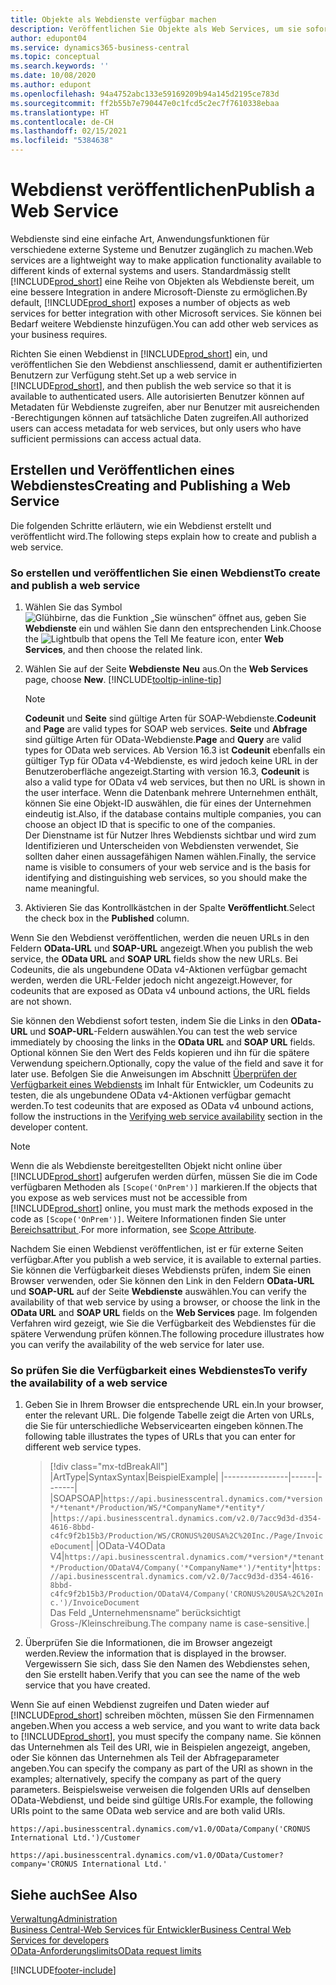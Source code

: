 ```yaml
---
title: Objekte als Webdienste verfügbar machen
description: Veröffentlichen Sie Objekte als Web Services, um sie sofort für Ihre Business Central-Lösung bereitzustellen.
author: edupont04
ms.service: dynamics365-business-central
ms.topic: conceptual
ms.search.keywords: ''
ms.date: 10/08/2020
ms.author: edupont
ms.openlocfilehash: 94a4752abc133e59169209b94a145d2195ce783d
ms.sourcegitcommit: ff2b55b7e790447e0c1fcd5c2ec7f7610338ebaa
ms.translationtype: HT
ms.contentlocale: de-CH
ms.lasthandoff: 02/15/2021
ms.locfileid: "5384638"
---
```

# <a name="publish-a-web-service"></a><span data-ttu-id="3e996-103">Webdienst veröffentlichen</span><span class="sxs-lookup"><span data-stu-id="3e996-103">Publish a Web Service</span></span>

<span data-ttu-id="3e996-104">Webdienste sind eine einfache Art, Anwendungsfunktionen für verschiedene externe Systeme und Benutzer zugänglich zu machen.</span><span class="sxs-lookup"><span data-stu-id="3e996-104">Web services are a lightweight way to make application functionality available to different kinds of external systems and users.</span></span> <span data-ttu-id="3e996-105">Standardmässig stellt [!INCLUDE[prod_short](includes/prod_short.md)] eine Reihe von Objekten als Webdienste bereit, um eine bessere Integration in andere Microsoft-Dienste zu ermöglichen.</span><span class="sxs-lookup"><span data-stu-id="3e996-105">By default, [!INCLUDE[prod_short](includes/prod_short.md)] exposes a number of objects as web services for better integration with other Microsoft services.</span></span> <span data-ttu-id="3e996-106">Sie können bei Bedarf weitere Webdienste hinzufügen.</span><span class="sxs-lookup"><span data-stu-id="3e996-106">You can add other web services as your business requires.</span></span>  

<span data-ttu-id="3e996-107">Richten Sie einen Webdienst in [!INCLUDE[prod_short](includes/prod_short.md)] ein, und veröffentlichen Sie den Webdienst anschliessend, damit er authentifizierten Benutzern zur Verfügung steht.</span><span class="sxs-lookup"><span data-stu-id="3e996-107">Set up a web service in [!INCLUDE[prod_short](includes/prod_short.md)], and then publish the web service so that it is available to authenticated users.</span></span> <span data-ttu-id="3e996-108">Alle autorisierten Benutzer können auf Metadaten für Webdienste zugreifen, aber nur Benutzer mit ausreichenden -Berechtigungen können auf tatsächliche Daten zugreifen.</span><span class="sxs-lookup"><span data-stu-id="3e996-108">All authorized users can access metadata for web services, but only users who have sufficient permissions can access actual data.</span></span>  

## <a name="creating-and-publishing-a-web-service"></a><span data-ttu-id="3e996-109">Erstellen und Veröffentlichen eines Webdienstes</span><span class="sxs-lookup"><span data-stu-id="3e996-109">Creating and Publishing a Web Service</span></span>

<span data-ttu-id="3e996-110">Die folgenden Schritte erläutern, wie ein Webdienst erstellt und veröffentlicht wird.</span><span class="sxs-lookup"><span data-stu-id="3e996-110">The following steps explain how to create and publish a web service.</span></span>  

### <a name="to-create-and-publish-a-web-service"></a><span data-ttu-id="3e996-111">So erstellen und veröffentlichen Sie einen Webdienst</span><span class="sxs-lookup"><span data-stu-id="3e996-111">To create and publish a web service</span></span>  

1. <span data-ttu-id="3e996-112">Wählen Sie das Symbol ![Glühbirne, das die Funktion „Sie wünschen“ öffnet](media/ui-search/search_small.png "Tell Me-Funktion") aus, geben Sie **Webdienste** ein und wählen Sie dann den entsprechenden Link.</span><span class="sxs-lookup"><span data-stu-id="3e996-112">Choose the ![Lightbulb that opens the Tell Me feature](media/ui-search/search_small.png "Tell me what you want to do") icon, enter **Web Services**, and then choose the related link.</span></span>  
2. <span data-ttu-id="3e996-113">Wählen Sie auf der Seite **Webdienste** **Neu** aus.</span><span class="sxs-lookup"><span data-stu-id="3e996-113">On the **Web Services** page, choose **New**.</span></span> [!INCLUDE[tooltip-inline-tip](includes/tooltip-inline-tip_md.md)]  

    > [!NOTE]  
    > <span data-ttu-id="3e996-114">**Codeunit** und **Seite** sind gültige Arten für SOAP-Webdienste.</span><span class="sxs-lookup"><span data-stu-id="3e996-114">**Codeunit** and **Page** are valid types for SOAP web services.</span></span> <span data-ttu-id="3e996-115">**Seite** und **Abfrage** sind gültige Arten für OData-Webdienste.</span><span class="sxs-lookup"><span data-stu-id="3e996-115">**Page** and **Query** are valid types for OData web services.</span></span> <span data-ttu-id="3e996-116">Ab Version 16.3 ist **Codeunit** ebenfalls ein gültiger Typ für OData v4-Webdienste, es wird jedoch keine URL in der Benutzeroberfläche angezeigt.</span><span class="sxs-lookup"><span data-stu-id="3e996-116">Starting with version 16.3, **Codeunit** is also a valid type for OData v4 web services, but then no URL is shown in the user interface.</span></span> <span data-ttu-id="3e996-117">Wenn die Datenbank mehrere Unternehmen enthält, können Sie eine Objekt-ID auswählen, die für eines der Unternehmen eindeutig ist.</span><span class="sxs-lookup"><span data-stu-id="3e996-117">Also, if the database contains multiple companies, you can choose an object ID that is specific to one of the companies.</span></span>  
    > <span data-ttu-id="3e996-118">Der Dienstname ist für Nutzer Ihres Webdiensts sichtbar und wird zum Identifizieren und Unterscheiden von Webdiensten verwendet, Sie sollten daher einen aussagefähigen Namen wählen.</span><span class="sxs-lookup"><span data-stu-id="3e996-118">Finally, the service name is visible to consumers of your web service and is the basis for identifying and distinguishing web services, so you should make the name meaningful.</span></span>

3. <span data-ttu-id="3e996-119">Aktivieren Sie das Kontrollkästchen in der Spalte **Veröffentlicht**.</span><span class="sxs-lookup"><span data-stu-id="3e996-119">Select the check box in the **Published** column.</span></span>  

<span data-ttu-id="3e996-120">Wenn Sie den Webdienst veröffentlichen, werden die neuen URLs in den Feldern **OData-URL** und **SOAP-URL** angezeigt.</span><span class="sxs-lookup"><span data-stu-id="3e996-120">When you publish the web service, the **OData URL** and **SOAP URL** fields show the new URLs.</span></span> <span data-ttu-id="3e996-121">Bei Codeunits, die als ungebundene OData v4-Aktionen verfügbar gemacht werden, werden die URL-Felder jedoch nicht angezeigt.</span><span class="sxs-lookup"><span data-stu-id="3e996-121">However, for codeunits that are exposed as OData v4 unbound actions, the URL fields are not shown.</span></span>  

<span data-ttu-id="3e996-122">Sie können den Webdienst sofort testen, indem Sie die Links in den **OData-URL** und **SOAP-URL**-Feldern auswählen.</span><span class="sxs-lookup"><span data-stu-id="3e996-122">You can test the web service immediately by choosing the links in the **OData URL** and **SOAP URL** fields.</span></span> <span data-ttu-id="3e996-123">Optional können Sie den Wert des Felds kopieren und ihn für die spätere Verwendung speichern.</span><span class="sxs-lookup"><span data-stu-id="3e996-123">Optionally, copy the value of the field and save it for later use.</span></span> <span data-ttu-id="3e996-124">Befolgen Sie die Anweisungen im Abschnitt [Überprüfen der Verfügbarkeit eines Webdiensts](/dynamics365/business-central/dev-itpro/developer/devenv-creating-and-interacting-with-odatav4-unbound-action#verifying-web-service-availability) im Inhalt für Entwickler, um Codeunits zu testen, die als ungebundene OData v4-Aktionen verfügbar gemacht werden.</span><span class="sxs-lookup"><span data-stu-id="3e996-124">To test codeunits that are exposed as OData v4 unbound actions, follow the instructions in the [Verifying web service availability](/dynamics365/business-central/dev-itpro/developer/devenv-creating-and-interacting-with-odatav4-unbound-action#verifying-web-service-availability) section in the developer content.</span></span>

> [!NOTE]
> <span data-ttu-id="3e996-125">Wenn die als Webdienste bereitgestellten Objekt nicht online über [!INCLUDE[prod_short](includes/prod_short.md)] aufgerufen werden dürfen, müssen Sie die im Code verfügbaren Methoden als `[Scope('OnPrem')]` markieren.</span><span class="sxs-lookup"><span data-stu-id="3e996-125">If the objects that you expose as web services must not be accessible from [!INCLUDE[prod_short](includes/prod_short.md)] online, you must mark the methods exposed in the code as `[Scope('OnPrem')]`.</span></span> <span data-ttu-id="3e996-126">Weitere Informationen finden Sie unter [Bereichsattribut ](/dynamics365/business-central/dev-itpro/developer/methods/devenv-scope-attribute).</span><span class="sxs-lookup"><span data-stu-id="3e996-126">For more information, see [Scope Attribute](/dynamics365/business-central/dev-itpro/developer/methods/devenv-scope-attribute).</span></span>

<span data-ttu-id="3e996-127">Nachdem Sie einen Webdienst veröffentlichen, ist er für externe Seiten verfügbar.</span><span class="sxs-lookup"><span data-stu-id="3e996-127">After you publish a web service, it is available to external parties.</span></span> <span data-ttu-id="3e996-128">Sie können die Verfügbarkeit dieses Webdiensts prüfen, indem Sie einen Browser verwenden, oder Sie können den Link in den Feldern **OData-URL** und **SOAP-URL** auf der Seite **Webdienste** auswählen.</span><span class="sxs-lookup"><span data-stu-id="3e996-128">You can verify the availability of that web service by using a browser, or choose the link in the **OData URL** and **SOAP URL** fields on the **Web Services** page.</span></span> <span data-ttu-id="3e996-129">Im folgenden Verfahren wird gezeigt, wie Sie die Verfügbarkeit des Webdienstes für die spätere Verwendung prüfen können.</span><span class="sxs-lookup"><span data-stu-id="3e996-129">The following procedure illustrates how you can verify the availability of the web service for later use.</span></span>  

### <a name="to-verify-the-availability-of-a-web-service"></a><span data-ttu-id="3e996-130">So prüfen Sie die Verfügbarkeit eines Webdienstes</span><span class="sxs-lookup"><span data-stu-id="3e996-130">To verify the availability of a web service</span></span>  

1. <span data-ttu-id="3e996-131">Geben Sie in Ihrem Browser die entsprechende URL ein.</span><span class="sxs-lookup"><span data-stu-id="3e996-131">In your browser, enter the relevant URL.</span></span> <span data-ttu-id="3e996-132">Die folgende Tabelle zeigt die Arten von URLs, die Sie für unterschiedliche Webservicearten eingeben können.</span><span class="sxs-lookup"><span data-stu-id="3e996-132">The following table illustrates the types of URLs that you can enter for different web service types.</span></span>  

    > [!div class="mx-tdBreakAll"]
    > |<span data-ttu-id="3e996-133">Art</span><span class="sxs-lookup"><span data-stu-id="3e996-133">Type</span></span>|<span data-ttu-id="3e996-134">Syntax</span><span class="sxs-lookup"><span data-stu-id="3e996-134">Syntax</span></span>|<span data-ttu-id="3e996-135">Beispiel</span><span class="sxs-lookup"><span data-stu-id="3e996-135">Example</span></span>|
    > |----------------|------|-------|
    > |<span data-ttu-id="3e996-136">SOAP</span><span class="sxs-lookup"><span data-stu-id="3e996-136">SOAP</span></span>|`https://api.businesscentral.dynamics.com/*version*/*tenant*/Production/WS/*CompanyName*/*entity*/` |`https://api.businesscentral.dynamics.com/v2.0/7acc9d3d-d354-4616-8bbd-c4fc9f2b15b3/Production/WS/CRONUS%20USA%2C%20Inc./Page/InvoiceDocument`|
    > |<span data-ttu-id="3e996-137">OData-V4</span><span class="sxs-lookup"><span data-stu-id="3e996-137">OData V4</span></span>|`https://api.businesscentral.dynamics.com/*version*/*tenant*/Production/ODataV4/Company('*CompanyName*')/*entity*`|`https://api.businesscentral.dynamics.com/v2.0/7acc9d3d-d354-4616-8bbd-c4fc9f2b15b3/Production/ODataV4/Company('CRONUS%20USA%2C%20Inc.')/InvoiceDocument`<br/>    <span data-ttu-id="3e996-138">Das Feld „Unternehmensname“ berücksichtigt Gross-/Kleinschreibung.</span><span class="sxs-lookup"><span data-stu-id="3e996-138">The company name is case-sensitive.</span></span>|

2. <span data-ttu-id="3e996-139">Überprüfen Sie die Informationen, die im Browser angezeigt werden.</span><span class="sxs-lookup"><span data-stu-id="3e996-139">Review the information that is displayed in the browser.</span></span> <span data-ttu-id="3e996-140">Vergewissern Sie sich, dass Sie den Namen des Webdienstes sehen, den Sie erstellt haben.</span><span class="sxs-lookup"><span data-stu-id="3e996-140">Verify that you can see the name of the web service that you have created.</span></span>  

<span data-ttu-id="3e996-141">Wenn Sie auf einen Webdienst zugreifen und Daten wieder auf [!INCLUDE[prod_short](includes/prod_short.md)] schreiben möchten, müssen Sie den Firmennamen angeben.</span><span class="sxs-lookup"><span data-stu-id="3e996-141">When you access a web service, and you want to write data back to [!INCLUDE[prod_short](includes/prod_short.md)], you must specify the company name.</span></span> <span data-ttu-id="3e996-142">Sie können das Unternehmen als Teil des URI, wie in Beispielen angezeigt, angeben, oder Sie können das Unternehmen als Teil der Abfrageparameter angeben.</span><span class="sxs-lookup"><span data-stu-id="3e996-142">You can specify the company as part of the URI as shown in the examples; alternatively, specify the company as part of the query parameters.</span></span> <span data-ttu-id="3e996-143">Beispielsweise verweisen die folgenden URIs auf denselben OData-Webdienst, und beide sind gültige URIs.</span><span class="sxs-lookup"><span data-stu-id="3e996-143">For example, the following URIs point to the same OData web service and are both valid URIs.</span></span>  

```
https://api.businesscentral.dynamics.com/v1.0/OData/Company('CRONUS International Ltd.')/Customer  
```

```
https://api.businesscentral.dynamics.com/v1.0/OData/Customer?company='CRONUS International Ltd.'  
```

## <a name="see-also"></a><span data-ttu-id="3e996-144">Siehe auch</span><span class="sxs-lookup"><span data-stu-id="3e996-144">See Also</span></span>

[<span data-ttu-id="3e996-145">Verwaltung</span><span class="sxs-lookup"><span data-stu-id="3e996-145">Administration</span></span>](admin-setup-and-administration.md)  
[<span data-ttu-id="3e996-146">Business Central-Web Services für Entwickler</span><span class="sxs-lookup"><span data-stu-id="3e996-146">Business Central Web Services for developers</span></span>](/dynamics365/business-central/dev-itpro/webservices/web-services)  
[<span data-ttu-id="3e996-147">OData-Anforderungslimits</span><span class="sxs-lookup"><span data-stu-id="3e996-147">OData request limits</span></span>](/dynamics365/business-central/dev-itpro/administration/operational-limits-online#ODataServices)  


[!INCLUDE[footer-include](includes/footer-banner.md)]
